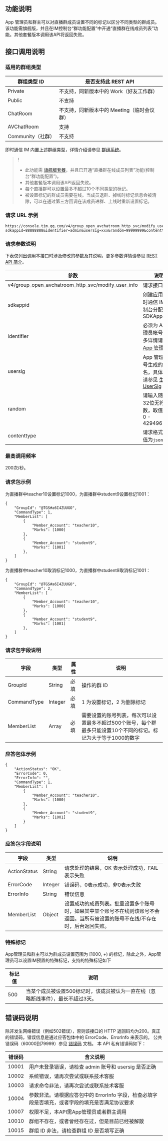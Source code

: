 ## 功能说明
App 管理员和群主可以对直播群成员设置不同的标记以区分不同类型的群成员。该功能需旗舰版，并且在IM控制台“群功能配置”中开通“直播群在线成员列表”功能。其他套餐版本调用该API将返回失败。

## 接口调用说明

### 适用的群组类型
|群组类型 ID | 是否支持此 REST API|
|-----------|------------|
|Private|不支持，同新版本中的 Work（好友工作群）|
|Public|不支持|
|ChatRoom|不支持，同新版本中的 Meeting（临时会议群）|
|AVChatRoom|支持|
|Community（社群）|不支持|

即时通信 IM 内置上述群组类型，详情介绍请参见 [群组系统](https://cloud.tencent.com/document/product/269/1502)。

> !
>
> - 此功能需 [旗舰版套餐](https://buy.cloud.tencent.com/avc?from=17473)，并且已开通“直播群在线成员列表”功能(控制台“群功能配置”)。
> - 其他套餐版本调用该API返回失败。
> - 每个直播群可以设置最多不超过10个不同类型的标记。
> - 被设置标记的群成员需要在线。当成员退群、掉线时标记信息会被清除，可以在通过第三方回调在该成员进群、上线时重新设置标记。


### 请求 URL 示例

```
https://console.tim.qq.com/v4/group_open_avchatroom_http_svc/modify_user_info?sdkappid=88888888&identifier=admin&usersig=xxx&random=99999999&contenttype=json
```

### 请求参数说明

下表仅列出调用本接口时涉及修改的参数及其说明，更多参数详情请参见 [REST API 简介](https://cloud.tencent.com/document/product/269/1519)。

| 参数               | 说明                                 |
| ------------------ | ------------------------------------ |
| v4/group_open_avchatroom_http_svc/modify_user_info | 请求接口                             |
| sdkappid           | 创建应用时即时通信 IM 控制台分配的 SDKAppID |
| identifier         | 必须为 App 管理员帐号，更多详情请参见 [App 管理员](https://cloud.tencent.com/document/product/269/31999#app-.E7.AE.A1.E7.90.86.E5.91.98)                |
| usersig            | App 管理员帐号生成的签名，具体操作请参见 [生成 UserSig](https://cloud.tencent.com/document/product/269/32688)    |
| random             | 请输入随机的32位无符号整数，取值范围0 - 4294967295                 |
|contenttype|请求格式固定值为`json`|

### 最高调用频率

200次/秒。

### 请求包示例

为直播群中teacher10设置标记1000，为直播群中student9设置标记1001：

```
{
    "GroupId": "@TGS#a6I4ZUUGO",
    "CommandType": 1,
    "MemberList": [
        {
            "Member_Account": "teacher10",
            "Marks": [1000]
        },
        {
            "Member_Account": "student9",
            "Marks": [1001]
        },
    ]
}
```

为直播群中teacher10取消标记1000，为直播群中student9取消标记1001：

```
{
    "GroupId": "@TGS#a6I4ZUUGO",
    "CommandType": 2,
    "MemberList": [
        {
            "Member_Account": "teacher10",
            "Marks": [1000]
        },
        {
            "Member_Account": "student9",
            "Marks": [1001]
        },
    ]
}
```

### 请求包字段说明

| 字段 | 类型 | 属性 | 说明 |
|---------|---------|---------|---------|
| GroupId | String | 必填 |操作的群 ID  |
| CommandType | Integer | 必填 | 1 为设置标记，2 为删除标记  |
| MemberList | Array | 必填 | 需要设置的账号列表，每次可以设置最多不超过500个账号，每个群最多只能设置10个不同的标记。标记为大于等于1000的数字 |

### 应答包体示例

```
{
    "ActionStatus": "OK",
    "ErrorCode": 0,
    "ErrorInfo": "",
    "CommandType": 1,
    "MemberList": [
        {
            "Member_Account": "teacher10",
            "Marks": [1000]
        },
        {
            "Member_Account": "student9",
            "Marks": [1001]
        }
    ]
}
```

### 应答包字段说明

| 字段 | 类型 | 说明 |
|---------|---------|---------|
| ActionStatus | String | 请求处理的结果，OK 表示处理成功，FAIL 表示失败 |
| ErrorCode|	Integer	|错误码，0表示成功，非0表示失败 |
| ErrorInfo | String | 错误信息  |
| MemberList | Object | 设置成功的成员列表。批量设置多个账号时，如果其中某个账号不在线则该账号不会返回。当所有被设置的账号不在线/不存在时，后台返回失败。 |

### 特殊标记

App管理员和群主可以为群成员设置范围为 [1000, +) 的标记，除此之外，App管理员可以设置IM预置的特殊标记，支持的特殊标记如下

| 标记值 | 说明 |
|-------|------|
| 500 | 当某个成员被设置500标记时，该成员被认为一直在线（忽略断线事件），最长不超过3天。|

## 错误码说明

除非发生网络错误（例如502错误），否则该接口的 HTTP 返回码均为200。真正的错误码，错误信息是通过应答包体中的 ErrorCode、ErrorInfo 来表示的。
公共错误码（60000到79999）参见 [错误码](https://cloud.tencent.com/document/product/269/1671) 文档。
本 API 私有错误码如下：

| 错误码 | 含义说明|
|---------|---------|
| 10001 | 用户未登录错误，请检查 admin 账号和 usersig 是否正确  |
| 10002 | 系统错误，请再次尝试或联系技术客服  |
| 10003 | 请求命令非法，请再次尝试或联系技术客服 |
| 10004 | 参数非法。请根据应答包中的 ErrorInfo 字段，检查必填字段是否填充，或者字段的填充是否满足协议要求 |
| 10007 | 权限不足，本API需App管理员或者群主调用 |
| 10010 | 群组不存在，或者曾经存在过，但是目前已经被解散 |
| 10015 | 群组 ID 非法，请检查群组 ID 是否填写正确  |
